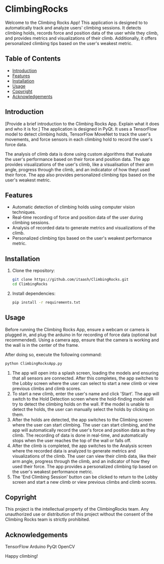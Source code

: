# ClimbingRocks

Welcome to the Climbing Rocks App! This application is designed to to automatically track and analyze users' climbing sessions. It detects climbing holds, records force and position data of the user while they climb, and provides metrics and visualizations of their climb. Additionally, it offers personalized climbing tips based on the user's weakest metric.

## Table of Contents
- [Introduction](#introduction)
- [Features](#features)
- [Installation](#installation)
- [Usage](#usage)
- [Copyright](#copyright)
- [Acknowledgements](#acknowledgements)


## Introduction

[Provide a brief introduction to the Climbing Rocks App. Explain what it does and who it is for.]
The application is designed in PyQt. It uses a TensorFlow model to detect climbing holds, TensorFlow MoveNet to track the user's movements, and force sensors in each climbing hold to record the user's force data. 

The analysis of climb data is done using custom algorithms that evaluate the user's performance based on their force and position data. The app provides visualizations of the user's climb, like a visualisation of their arm angle, progress through the climb, and an indicatator of how theyt used their force. The app also provides personalized climbing tips based on the user's weakest metric.

## Features

- Automatic detection of climbing holds using computer vision techniques.
- Real-time recording of force and position data of the user during climbing sessions.
- Analysis of recorded data to generate metrics and visualizations of the climb.
- Personalized climbing tips based on the user's weakest performance metric.


## Installation

1. Clone the repository:

   ```bash
   git clone https://github.com/itaash/ClimbingRocks.git
   cd ClimbingRocks
2. Install dependencies:

    ```bash
    pip install -r requirements.txt
    ```

## Usage
Before running the Climbing Rocks App, ensure a webcam or camera is plugged in, and plug the arduino in for recording of force data (optional but recommended). Using a camera app, ensure that the camera is working and the wall is in the center of the frame.

After doing so, execute the following command:

```bash
python ClimbingRocksApp.py
```

1. The app will open into a splash screen, loading the models and ensuring that all sensors are connected. After this completes, the app switches to the Lobby screen where the user can select to start a new climb or view previous climbs and climb scores.
2. To start a new climb, enter the user's name and click 'Start'. The app will switch to the Hold Detection screen where the hold-finding model will try to detect the climbing holds on the wall. If the model is unable to detect the holds, the user can manually select the holds by clicking on them.
3. After the holds are detected, the app switches to the Climbing screen where the user can start climbing. The user can start climbing, and the app will automatically record the user's force and position data as they climb. The recording of data is done in real-time, and automatically stops when the user reaches the top of the wall or falls off.
4. After the climb is completed, the app switches to the Analysis screen where the recorded data is analyzed to generate metrics and visualizations of the climb. The user can view their climb data, like their arm angle, progress through the climb, and an indicator of how they used their force. The app provides a personalized climbing tip based on the user's weakest performance metric.
5. The 'End Climbing Session' button can be clicked to return to the Lobby screen and start a new climb or view previous climbs and climb scores.

## Copyright
This project is the intellectual property of the ClimbingRocks team. Any unauthorized use or distribution of this project without the consent of the Climbing Rocks team is strictly prohibited.

## Acknowledgements
TensorFlow
Arduino
PyQt
OpenCV

Happy climbing!
